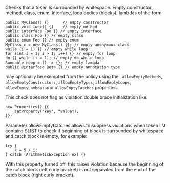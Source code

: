Checks that a token is surrounded by whitespace. Empty constructor,
method, class, enum, interface, loop bodies (blocks), lambdas of the
form

    public MyClass() {}      // empty constructor
    public void func() {}    // empty method
    public interface Foo {} // empty interface
    public class Foo {} // empty class
    public enum Foo {} // empty enum
    MyClass c = new MyClass() {}; // empty anonymous class
    while (i = 1) {} // empty while loop
    for (int i = 1; i > 1; i++) {} // empty for loop
    do {} while (i = 1); // empty do-while loop
    Runnable noop = () -> {}; // empty lambda
    public @interface Beta {} // empty annotation type
            

may optionally be exempted from the policy using the
` allowEmptyMethods`, `allowEmptyConstructors`, `allowEmptyTypes`,
`allowEmptyLoops`, `allowEmptyLambdas` and `allowEmptyCatches`
properties.

This check does not flag as violation double brace initialization like:

<div class="wrapper">

    new Properties() {{
        setProperty("key", "value");
    }};
              

</div>

Parameter allowEmptyCatches allows to suppress violations when token
list contains SLIST to check if beginning of block is surrounded by
whitespace and catch block is empty, for example:

<div class="wrapper">

    try {
        k = 5 / i;
    } catch (ArithmeticException ex) {}
              

</div>

With this property turned off, this raises violation because the
beginning of the catch block (left curly bracket) is not separated from
the end of the catch block (right curly bracket).

